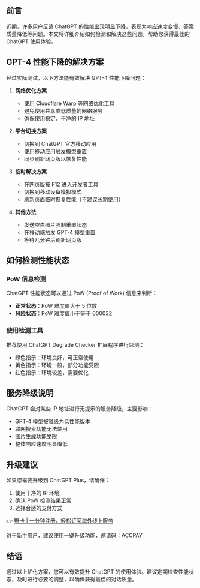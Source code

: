 ## 前言

近期，许多用户反馈 ChatGPT 的性能出现明显下降，表现为响应速度变慢、答案质量降低等问题。本文将详细介绍如何检测和解决这些问题，帮助您获得最佳的 ChatGPT 使用体验。

## GPT-4 性能下降的解决方案

经过实际测试，以下方法能有效解决 GPT-4 性能下降问题：

1. **网络优化方案**
   - 使用 Cloudflare Warp 等网络优化工具
   - 避免使用共享或低质量的网络服务
   - 确保使用稳定、干净的 IP 地址

2. **平台切换方案**
   - 切换到 ChatGPT 官方移动应用
   - 使用移动应用触发模型重置
   - 同步刷新网页版以恢复性能

3. **临时解决方案**
   - 在网页版按 F12 进入开发者工具
   - 切换到移动设备模拟模式
   - 刷新页面临时恢复性能（不建议长期使用）

4. **其他方法**
   - 发送空白图片强制重置状态
   - 在移动端触发 GPT-4 模型重置
   - 等待几分钟后刷新网页版

## 如何检测性能状态

### PoW 信息检测

ChatGPT 性能状态可以通过 PoW (Proof of Work) 信息来判断：

- **正常状态**：PoW 难度值大于 5 位数
- **风险状态**：PoW 难度值小于等于 000032

### 使用检测工具

推荐使用 ChatGPT Degrade Checker 扩展程序进行监测：

- 绿色指示：环境良好，可正常使用
- 黄色指示：环境一般，部分功能受限
- 红色指示：环境较差，需要优化

## 服务降级说明

ChatGPT 会对某些 IP 地址进行无提示的服务降级，主要影响：

- GPT-4 模型被降级为低性能版本
- 联网搜索功能无法使用
- 图片生成功能受限
- 整体响应速度明显降低

## 升级建议

如果您需要升级到 ChatGPT Plus，请确保：

1. 使用干净的 IP 环境
2. 确认 PoW 检测结果正常
3. 选择合适的支付方式

👉 [野卡 | 一分钟注册，轻松订阅海外线上服务](https://bit.ly/bewildcard)

对于新手用户，建议使用一键升级功能，邀请码：ACCPAY

## 结语

通过以上优化方案，您可以有效提升 ChatGPT 的使用体验。建议定期检查性能状态，及时进行必要的调整，以确保获得最佳的对话质量。